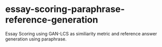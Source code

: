 # essay-scoring-paraphrase-reference-generation
Essay Scoring using GAN-LCS as similiarity metric and reference answer generation using paraphrase.
